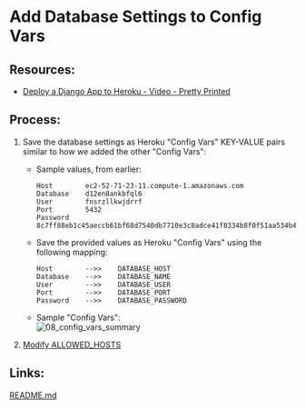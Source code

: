 # Add Database Settings to Config Vars

## Resources:
* [Deploy a Django App to Heroku - Video - Pretty Printed](https://www.youtube.com/watch?v=GMbVzl_aLxM)

## Process:

1. Save the database settings as Heroku "Config Vars" KEY-VALUE pairs similar to how we added the other "Config Vars":
    * Sample values, from earlier:
        ```
        Host        ec2-52-71-23-11.compute-1.amazonaws.com
        Database    d12en8ankbfql6
        User        fnsrzllkwjdrrf
        Port        5432
        Password    8c7ff88eb1c45aeccb61bf68d7540db7710e3c8adce41f8334b8f0f51aa534b4
        ```
    * Save the provided values as Heroku "Config Vars" using the following mapping:
        ```
        Host        -->>    DATABASE_HOST
        Database    -->>    DATABASE_NAME
        User        -->>    DATABASE_USER
        Port        -->>    DATABASE_PORT
        Password    -->>    DATABASE_PASSWORD
        ```
    * Sample "Config Vars":  
![08_config_vars_summary](https://user-images.githubusercontent.com/47562501/174795613-37bd5eba-6d47-4eec-b4b8-e0f673978c20.png)

1. [Modify ALLOWED_HOSTS](modify_allowed_hosts.md)

## Links:
[README.md](../README.md)
